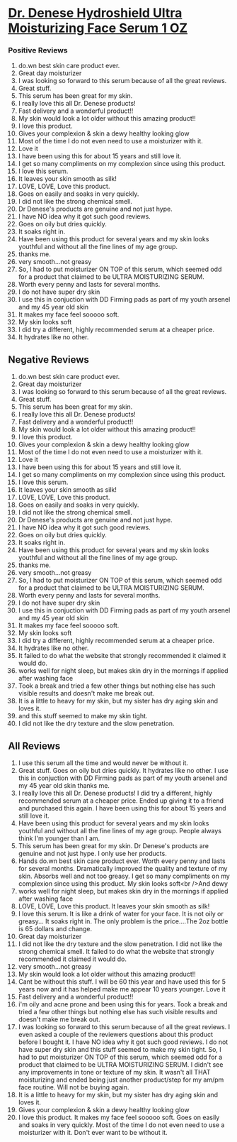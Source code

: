 # [Dr. Denese Hydroshield Ultra Moisturizing Face Serum 1 OZ](https://products.checkmycream.com/products/Dr.-Denese-Hydroshield-Ultra-Moisturizing-Face-Serum-1-OZ.html)

### Positive Reviews

<ol>
      <li>do.wn best skin care product ever.</li>
      <li>Great day moisturizer</li>
      <li>I was looking so forward to this serum because of all the great reviews.</li>
      <li>Great stuff.</li>
      <li>This serum has been great for my skin.</li>
      <li>I really love this all Dr. Denese products!  </li>
      <li>Fast delivery and a wonderful product!!</li>
      <li>My skin would look a lot older without this amazing product!!</li>
      <li>I love this product.  </li>
      <li>Gives your complexion &amp; skin a dewy healthy looking glow</li>
      <li>Most of the time I do not even need to use a moisturizer with it.  </li>
      <li>Love it</li>
      <li>I have been using this for about 15 years and still love it.</li>
      <li>I get so many compliments on my complexion since using this product.</li>
      <li>I love this serum.</li>
      <li>It leaves your skin smooth as silk!</li>
      <li>LOVE, LOVE, Love this product.</li>
      <li>Goes on easily and soaks in very quickly.  </li>
      <li>I did not like the strong chemical smell.</li>
      <li>Dr Denese&#x27;s products are genuine and not just hype.</li>
      <li>I have NO idea why it got such good reviews.</li>
      <li>Goes on oily but dries quickly.</li>
      <li>It soaks right in.</li>
      <li>Have been using this product for several years and my skin looks youthful and without all the fine lines of my age group.  </li>
      <li>thanks me.</li>
      <li>very smooth...not greasy</li>
      <li>So, I had to put moisturizer ON TOP of this serum, which seemed odd for a product that claimed to be ULTRA MOISTURIZING SERUM.</li>
      <li>Worth every penny and lasts for several months.</li>
      <li>I do not have super dry skin</li>
      <li>I use this in conjuction with DD Firming pads as part of my youth arsenel and my 45 year old skin</li>
      <li>It makes my face feel sooooo soft.  </li>
      <li>My skin looks soft</li>
      <li>I did try a different, highly recommended serum at a cheaper price.  </li>
      <li>It hydrates like no other.</li>
</ol>


<h2>Negative Reviews</h2>
<ol>
<li> do.wn best skin care product ever.</li>
<li> Great day moisturizer</li>
<li> I was looking so forward to this serum because of all the great reviews.</li>
<li> Great stuff.</li>
<li> This serum has been great for my skin.</li>
<li> I really love this all Dr. Denese products!  </li>
<li> Fast delivery and a wonderful product!!</li>
<li> My skin would look a lot older without this amazing product!!</li>
<li> I love this product.  </li>
<li> Gives your complexion &amp; skin a dewy healthy looking glow</li>
<li> Most of the time I do not even need to use a moisturizer with it.  </li>
<li> Love it</li>
<li> I have been using this for about 15 years and still love it.</li>
<li> I get so many compliments on my complexion since using this product.</li>
<li> I love this serum.</li>
<li> It leaves your skin smooth as silk!</li>
<li> LOVE, LOVE, Love this product.</li>
<li> Goes on easily and soaks in very quickly.  </li>
<li> I did not like the strong chemical smell.</li>
<li> Dr Denese&#x27;s products are genuine and not just hype.</li>
<li> I have NO idea why it got such good reviews.</li>
<li> Goes on oily but dries quickly.</li>
<li> It soaks right in.</li>
<li> Have been using this product for several years and my skin looks youthful and without all the fine lines of my age group.  </li>
<li> thanks me.</li>
<li> very smooth...not greasy</li>
<li> So, I had to put moisturizer ON TOP of this serum, which seemed odd for a product that claimed to be ULTRA MOISTURIZING SERUM.</li>
<li> Worth every penny and lasts for several months.</li>
<li> I do not have super dry skin</li>
<li> I use this in conjuction with DD Firming pads as part of my youth arsenel and my 45 year old skin</li>
<li> It makes my face feel sooooo soft.  </li>
<li> My skin looks soft</li>
<li> I did try a different, highly recommended serum at a cheaper price.  </li>
<li> It hydrates like no other.</li>
<li> It failed to do what the website that strongly recommended it claimed it would do.</li>
<li> works well for night sleep, but makes skin dry in the mornings if applied after washing face</li>
<li> Took a break and tried a few other things but nothing else has such visible results and doesn&#x27;t make me break out.</li>
<li> It is a little to heavy for my skin, but my sister has dry aging skin and loves it.</li>
<li> and this stuff seemed to make my skin tight.</li>
<li> I did not like the dry texture and the slow penetration.</li>
</ol>

<h2>All Reviews</h2>

<ol>
    <li> I use this serum all the time and would never be without it.</li>
    <li> Great stuff. Goes on oily but dries quickly. It hydrates like no other. I use this in conjuction with DD Firming pads as part of my youth arsenel and my 45 year old skin thanks me.</li>
    <li> I really love this all Dr. Denese products!  I did try a different, highly recommended serum at a cheaper price.  Ended up giving it to a friend and purchased this again.  I have been using this for about 15 years and still love it.</li>
    <li> Have been using this product for several years and my skin looks youthful and without all the fine lines of my age group.  People always think I&#x27;m younger than I am.</li>
    <li> This serum has been great for my skin. Dr Denese&#x27;s products are genuine and not just hype. I only use her products.</li>
    <li> Hands do.wn best skin care product ever. Worth every penny and lasts for several months. Dramatically improved the quality and texture of my skin. Absorbs well and not too greasy. I get so many compliments on my complexion since using this product. My skin looks soft&lt;br /&gt;And dewy</li>
    <li> works well for night sleep, but makes skin dry in the mornings if applied after washing face</li>
    <li> LOVE, LOVE, Love this product. It leaves your skin smooth as silk!</li>
    <li> I love this serum. It is like a drink of water for your face. It is not oily or greasy... It soaks right in. The only problem is the price....The 2oz bottle is 65 dollars and change.</li>
    <li> Great day moisturizer</li>
    <li> I did not like the dry texture and the slow penetration. I did not like the strong chemical smell. It failed to do what the website that strongly recommended it claimed it would do.</li>
    <li> very smooth...not greasy</li>
    <li> My skin would look a lot older without this amazing product!!</li>
    <li> Cant be without this stuff.  I will be 60 this year and have used this for 5 years now and it has helped make me appear 10 years younger.  Love it</li>
    <li> Fast delivery and a wonderful product!!</li>
    <li> i&#x27;m oily and acne prone and been using this for years.  Took a break and tried a few other things but nothing else has such visible results and doesn&#x27;t make me break out.</li>
    <li> I was looking so forward to this serum because of all the great reviews. I even asked a couple of the reviewers questions about this product before I bought it. I have NO idea why it got such good reviews. I do not have super dry skin and this stuff seemed to make my skin tight. So, I had to put moisturizer ON TOP of this serum, which seemed odd for a product that claimed to be ULTRA MOISTURIZING SERUM. I didn&#x27;t see any improvements in tone or texture of my skin. It wasn&#x27;t all THAT moisturizing and ended being just another product/step for my am/pm face routine. Will not be buying again.</li>
    <li> It is a little to heavy for my skin, but my sister has dry aging skin and loves it.</li>
    <li> Gives your complexion &amp; skin a dewy healthy looking glow</li>
    <li> I love this product.  It makes my face feel sooooo soft.  Goes on easily and soaks in very quickly.  Most of the time I do not even need to use a moisturizer with it.  Don&#x27;t ever want to be without it.</li>
</ol>




